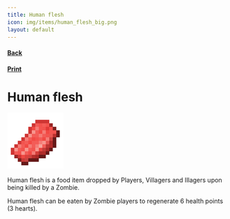 ```yaml
---
title: Human flesh
icon: img/items/human_flesh_big.png
layout: default
---
```

<div class="wiki">
	<h4><a href="javascript:window.history.back()">Back</a></h4>
	<h4><a href="javascript:print()">Print</a></h4>
	<div id="printJS-Content">
		<h1>Human flesh</h1><img class="h1-wiki-icon" src="img/items/human_flesh_big.png">
		<p>Human flesh is a food item dropped by Players, Villagers and Illagers upon being killed by a Zombie.</p>
		<p>Human flesh can be eaten by Zombie players to regenerate 6 health points (3 hearts).</p>
	</div>
</div>

